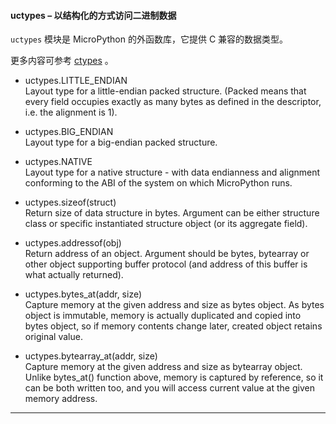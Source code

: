 #### **uctypes** – 以结构化的方式访问二进制数据
`uctypes` 模块是 MicroPython 的外函数库，它提供 C 兼容的数据类型。

更多内容可参考 [ctypes](https://docs.python.org/3/library/ctypes.html?highlight=ctypes#module-ctypes) 。

- uctypes.LITTLE_ENDIAN  
  Layout type for a little-endian packed structure. (Packed means that every field occupies exactly as many bytes as defined in the descriptor, i.e. the alignment is 1).

- uctypes.BIG_ENDIAN  
  Layout type for a big-endian packed structure.

- uctypes.NATIVE  
  Layout type for a native structure - with data endianness and alignment conforming to the ABI of the system on which MicroPython runs.

- uctypes.sizeof(struct)  
  Return size of data structure in bytes. Argument can be either structure class or specific instantiated structure object (or its aggregate field).

- uctypes.addressof(obj)  
  Return address of an object. Argument should be bytes, bytearray or other object supporting buffer protocol (and address of this buffer is what actually returned).

- uctypes.bytes_at(addr, size)  
  Capture memory at the given address and size as bytes object. As bytes object is immutable, memory is actually duplicated and copied into bytes object, so if memory contents change later, created object retains original value.

- uctypes.bytearray_at(addr, size)  
  Capture memory at the given address and size as bytearray object. Unlike bytes_at() function above, memory is captured by reference, so it can be both written too, and you will access current value at the given memory address.

----------